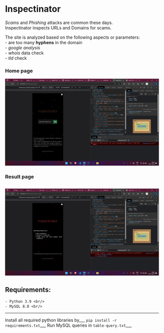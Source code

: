 # Inspectinator
_Scams_ and _Phishing_ attacks are common these days. <br/>
Inspectinator inspects URLs and Domains for scams. <br/>

The site is analyzed based on the following aspects or parameters: <br/>
    - are too many **hyphens** in the domain <br/>
    - *google analysis* <br/>
    - *whois* data check <br/>
    - *tld* check <br/>

### __Home page__ <br/>
![alt text](demo/home2.png)

### __Result page__ <br/>
![alt text](demo/result.png)
---
## Requirements: <br/>
    - Python 3.9 <br/>
    - MySQL 8.0 <br/>
---
Install all required python libraries by___
`pip install -r requirements.txt`___
Run MySQL queries in `table-query.txt`___
